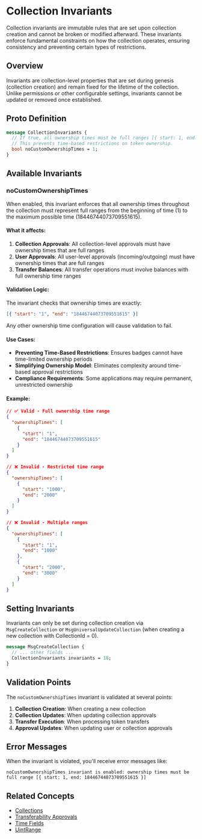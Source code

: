 # Collection Invariants

Collection invariants are immutable rules that are set upon collection creation and cannot be broken or modified afterward. These invariants enforce fundamental constraints on how the collection operates, ensuring consistency and preventing certain types of restrictions.

## Overview

Invariants are collection-level properties that are set during genesis (collection creation) and remain fixed for the lifetime of the collection. Unlike permissions or other configurable settings, invariants cannot be updated or removed once established.

## Proto Definition

```protobuf
message CollectionInvariants {
  // If true, all ownership times must be full ranges [{ start: 1, end: GoMaxUInt64 }].
  // This prevents time-based restrictions on token ownership.
  bool noCustomOwnershipTimes = 1;
}
```

## Available Invariants

### noCustomOwnershipTimes

When enabled, this invariant enforces that all ownership times throughout the collection must represent full ranges from the beginning of time (1) to the maximum possible time (18446744073709551615).

#### What it affects:

1. **Collection Approvals**: All collection-level approvals must have ownership times that are full ranges
2. **User Approvals**: All user-level approvals (incoming/outgoing) must have ownership times that are full ranges
3. **Transfer Balances**: All transfer operations must involve balances with full ownership time ranges

#### Validation Logic:

The invariant checks that ownership times are exactly:

```json
[{ "start": "1", "end": "18446744073709551615" }]
```

Any other ownership time configuration will cause validation to fail.

#### Use Cases:

-   **Preventing Time-Based Restrictions**: Ensures badges cannot have time-limited ownership periods
-   **Simplifying Ownership Model**: Eliminates complexity around time-based approval restrictions
-   **Compliance Requirements**: Some applications may require permanent, unrestricted ownership

#### Example:

```json
// ✅ Valid - Full ownership time range
{
  "ownershipTimes": [
    {
      "start": "1",
      "end": "18446744073709551615"
    }
  ]
}

// ❌ Invalid - Restricted time range
{
  "ownershipTimes": [
    {
      "start": "1000",
      "end": "2000"
    }
  ]
}

// ❌ Invalid - Multiple ranges
{
  "ownershipTimes": [
    {
      "start": "1",
      "end": "1000"
    },
    {
      "start": "2000",
      "end": "3000"
    }
  ]
}
```

## Setting Invariants

Invariants can only be set during collection creation via `MsgCreateCollection` or `MsgUniversalUpdateCollection` (when creating a new collection with CollectionId = 0).

```protobuf
message MsgCreateCollection {
  // ... other fields ...
  CollectionInvariants invariants = 18;
}
```

## Validation Points

The `noCustomOwnershipTimes` invariant is validated at several points:

1. **Collection Creation**: When creating a new collection
2. **Collection Updates**: When updating collection approvals
3. **Transfer Execution**: When processing token transfers
4. **Approval Updates**: When updating user or collection approvals

## Error Messages

When the invariant is violated, you'll receive error messages like:

```
noCustomOwnershipTimes invariant is enabled: ownership times must be full range [{ start: 1, end: 18446744073709551615 }]
```

## Related Concepts

-   [Collections](./badge-collections.md)
-   [Transferability Approvals](./transferability-approvals.md)
-   [Time Fields](./time-fields.md)
-   [UintRange](./uintrange.md)
